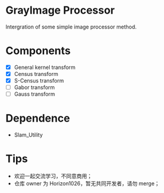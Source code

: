 # GrayImage Processor
Intergration of some simple image processor method.

# Components
- [x] General kernel transform
- [x] Census transform
- [x] S-Census transform
- [ ] Gabor transform
- [ ] Gauss transform

# Dependence
- Slam_Utility

# Tips
- 欢迎一起交流学习，不同意商用；
- 仓库 owner 为 Horizon1026，暂无共同开发者，请勿 merge；
